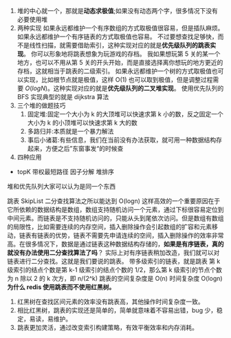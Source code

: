 1. 堆的中心就一个，那就是**动态求极值**;如果没有动态两个字，很多情况下没有必要使用堆
2. 两种实现
   如果永远都维护一个有序数组的方式取极值很容易，但是插队麻烦。
   如果永远都维护一个有序链表的方式取极值也容易。 不过要想查找足够快，而不是线性扫描，就需要借助索引，这种实现对应的就是**优先级队列的跳表实现**。
   你可以形象地将跳表想象为玩游戏的存档。
   我如果想玩第 5 关的某一个地方，也可以不用从第 5 关的开头开始，而是直接选择离你想玩的地方更近的存档，这就相当于跳表的二级索引。
   如果永远都维护一个树的方式取极值也可以实现，比如根节点就是极值，这样 O(1) 也可以取到极值，但是调整过程需要 $O(logN)$。这种实现对应的就是**优先级队列的二叉堆实现**。
   使用优先队列的 BFS 实现典型的就是 dijkstra 算法
3. 三个堆的做题技巧
   1. 固定堆:固定一个大小为 k 的大顶堆可以快速求第 k 小的数，反之固定一个大小为 k 的小顶堆可以快速求第 k 大的数
   2. 多路归并:本质就是一个暴力解法
   3. 事后小诸葛:有些信息，我们在当前没有办法获取，就可用一种数据结构存起来，方便之后”东窗事发“的时候查
4. 四种应用

- topK
  带权最短路径
  因子分解
  堆排序

堆和优先队列大家可以认为是同一个东西

跳表 SkipList
二分查找算法之所以能达到 O(logn) 这样高效的一个重要原因在于它所依赖的数据结构是数组，数组支持随机访问一个元素，通过下标很容易定位到中间元素。而链表是不支持随机访问的，只能从头到尾依次访问。但是数组有数组的局限性，比如需要连续的内存空间，插入删除操作会引起数组的扩容和元素移动，链表有链表的优势，链表不需要先申请连续的空间，插入删除操作的效率非常高。在很多情况下，数据是通过链表这种数据结构存储的，**如果是有序链表，真的就没有办法使用二分查找算法了吗**？
实际上对有序链表稍加改造，我们就可以对链表进行二分查找。这就是我们要说的跳表。
带多级索引的链表，就是跳表
第 k 级索引的结点个数是第 k-1 级索引的结点个数的 1/2，那么第 k 级索引的节点个数为 n 除以 2 的 k 次方，即 n/(2^k)
跳表的空间复杂度是 O(n) 时间复杂度 O(logn)
**为什么 redis 使用跳表而不使用红黑树。**

1. 红黑树在查找区间元素的效率没有跳表高，其他操作时间复杂度一致。
2. 相比红黑树，跳表的实现还是简单的，简单就意味着不容易出错，bug 少，稳定，易读，易维护。
3. 跳表更加灵活，通过改变索引构建策略，有效平衡效率和内存消耗。
